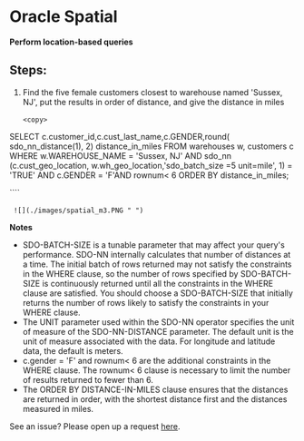 
# Oracle Spatial  

**Perform location-based queries**

## Steps:

1. Find the five female customers closest to warehouse named 'Sussex, NJ', put the results in order of distance, and give the distance in miles

    ````
    <copy>
  SELECT c.customer_id,c.cust_last_name,c.GENDER,round( sdo_nn_distance(1), 2) distance_in_miles FROM warehouses w, customers c
   WHERE w.WAREHOUSE_NAME = 'Sussex, NJ'  AND sdo_nn (c.cust_geo_location, w.wh_geo_location,'sdo_batch_size =5 unit=mile', 1) = 'TRUE'
  AND c.GENDER = 'F'AND rownum< 6  ORDER BY distance_in_miles; 

  </copy>
    ````

     ![](./images/spatial_m3.PNG " ")


   **Notes**

- SDO-BATCH-SIZE is a tunable parameter that may affect your query's performance. SDO-NN internally calculates that number of distances at a time. The initial batch of rows returned may not satisfy the constraints in the WHERE clause, so the number of rows specified by SDO-BATCH-SIZE is continuously returned until all the constraints in the WHERE clause are satisfied. You should choose a SDO-BATCH-SIZE that initially returns the number of rows likely to satisfy the constraints in your WHERE clause.
- The UNIT parameter used within the SDO-NN operator specifies the unit of measure of the SDO-NN-DISTANCE parameter. The default unit is the unit of measure associated with the data. For longitude and latitude data, the default is meters.
- c.gender = 'F' and rownum< 6 are the additional constraints in the WHERE clause. The rownum< 6 clause is necessary to limit the number of results returned to fewer than 6.
- The ORDER BY DISTANCE-IN-MILES clause ensures that the distances are returned in order, with the shortest distance first and the distances measured in miles.




See an issue?  Please open up a request [here](https://github.com/oracle/learning-library/issues).